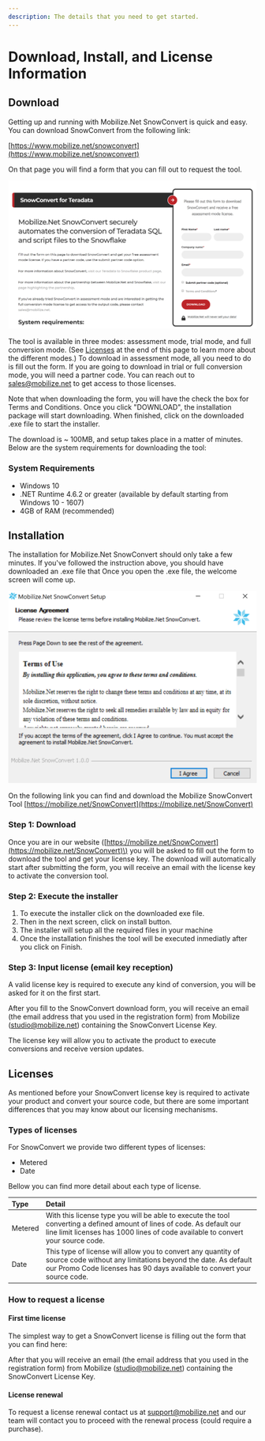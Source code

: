```yaml
---
description: The details that you need to get started.
---
```


# Download, Install, and License Information

## Download

Getting up and running with Mobilize.Net SnowConvert is quick and easy. You can download SnowConvert from the following link:

[https://www.mobilize.net/snowconvert](https://www.mobilize.net/snowconvert)

On that page you will find a form that you can fill out to request the tool. 

![Mobilize.Net SnowConvert Download Form](.gitbook/assets/form_download_page.png)

The tool is available in three modes: assessment mode, trial mode, and full conversion mode. \(See [Licenses](https://bcarver.gitbook.io/snowconvert-documentation/untitled/~/settings/advanced#how-to-request-a-license) at the end of this page to learn more about the different modes.\) To download in assessment mode, all you need to do is fill out the form. If you are going to download in trial or full conversion mode, you will need a partner code. You can reach out to [sales@mobilize.net](mailto:sales@mobilize.net) to get access to those licenses. 

Note that when downloading the form, you will have the check the box for Terms and Conditions. Once you click "DOWNLOAD", the installation package will start downloading. When finished, click on the downloaded .exe file to start the installer. 

The download is ~ 100MB, and setup takes place in a matter of minutes. Below are the system requirements for downloading the tool:

### System Requirements

* Windows 10
* .NET Runtime 4.6.2 or greater \(available by default starting from Windows 10 - 1607\)
* 4GB of RAM \(recommended\)

## Installation

The installation for Mobilize.Net SnowConvert should only take a few minutes. If you've followed the instruction above, you should have downloaded an .exe file that Once you open the .exe file, the welcome screen will come up. 

![](.gitbook/assets/license_agreement_screen.png)

On the following link you can find and download the Mobilize SnowConvert Tool [https://mobilize.net/SnowConvert](https://mobilize.net/SnowConvert)

### Step 1: Download

Once you are in our website \([https://mobilize.net/SnowConvert](https://mobilize.net/SnowConvert)\) you will be asked to fill out the form to download the tool and get your license key. The download will automatically start after submitting the form, you will receive an email with the license key to activate the conversion tool.

### Step 2: Execute the installer

1. To execute the installer click on the downloaded exe file. 
2. Then in the next screen, click on install button. 
3. The installer will setup all the required files in your machine 
4. Once the installation finishes the tool will be executed inmediatly after you click on Finish. 

### Step 3: Input license \(email key reception\)

A valid license key is required to execute any kind of conversion, you will be asked for it on the first start.

After you fill to the SnowConvert download form, you will receive an email \(the email address that you used in the registration form\) from Mobilize \(studio@mobilize.net\) containing the SnowConvert License Key.

The license key will allow you to activate the product to execute conversions and receive version updates.

## Licenses

As mentioned before your SnowConvert license key is required to activate your product and convert your source code, but there are some important differences that you may know about our licensing mechanisms.

### Types of licenses

For SnowConvert we provide two different types of licenses:

* Metered
* Date

Bellow you can find more detail about each type of license.

| Type | Detail |
| :--- | :--- |
| Metered | With this license type you will be able to execute the tool converting a defined amount of lines of code. As default our line limit licenses has 1000 lines of code available to convert your source code. |
| Date | This type of license will allow you to convert any quantity of source code without any limitations beyond the date. As default our Promo Code licenses has 90 days available to convert your source code. |

### How to request a license

#### First time license

The simplest way to get a SnowConvert license is filling out the form that you can find here: 

After that you will receive an email \(the email address that you used in the registration form\) from Mobilize \([studio@mobilize.net](mailto:studio@mobilize.net)\) containing the SnowConvert License Key. 

#### License renewal

To request a license renewal contact us at [support@mobilize.net](mailto:support@mobilize.net) and our team will contact you to proceed with the renewal process \(could require a purchase\).

